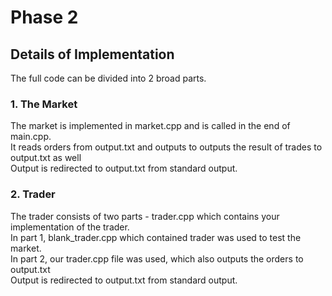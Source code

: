 # Phase 2
## Details of Implementation

The full code can be divided into 2 broad parts.

### 1. The Market
The market is implemented in market.cpp and is called in the end of main.cpp. \
It reads orders from output.txt and outputs to outputs the result of trades to output.txt as well\
Output is redirected to output.txt from standard output.

### 2. Trader
The trader consists of two parts - trader.cpp which contains your implementation of the trader. \
In part 1, blank_trader.cpp which contained trader was used to test the market.\
In part 2, our trader.cpp file was used, which also outputs the orders to output.txt\
Output is redirected to output.txt from standard output.
